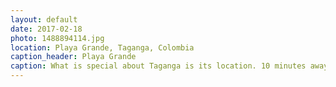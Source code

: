 ```yaml
---
layout: default
date: 2017-02-18
photo: 1488894114.jpg
location: Playa Grande, Taganga, Colombia
caption_header: Playa Grande
caption: What is special about Taganga is its location. 10 minutes away from the big (and nice) city of Santa Marta and still you fill lost in nature there with that small bay.
---
```

